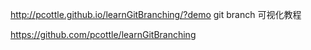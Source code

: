 
http://pcottle.github.io/learnGitBranching/?demo git branch 可视化教程

https://github.com/pcottle/learnGitBranching

